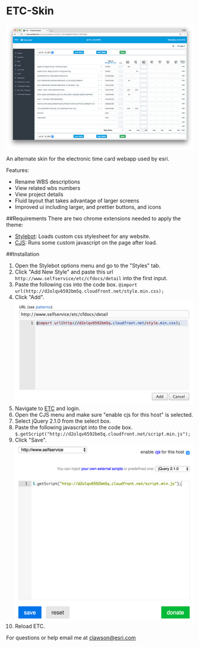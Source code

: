 # ETC-Skin

![stylebot populated style](images/etc-skin-sample.png)

An alternate skin for the electronic time card webapp used by esri.

Features:
- Rename WBS descriptions
- View related wbs numbers
- View project details
- Fluid layout that takes advantage of larger screens
- Improved ui including larger, and prettier buttons, and icons

##Requirements
There are two chrome extensions needed to apply the theme:
- [Stylebot](https://chrome.google.com/webstore/detail/stylebot/oiaejidbmkiecgbjeifoejpgmdaleoha?hl=en): Loads custom css stylesheet for any website.
- [CJS](https://chrome.google.com/webstore/detail/custom-javascript-for-web/poakhlngfciodnhlhhgnaaelnpjljija?hl=en): Runs some custom javascript on the page after load.

##Installation
1. Open the Stylebot options menu and go to the "Styles" tab.
2. Click "Add New Style" and paste this url `http://www.selfservice/etc/cfdocs/detail` into the first input.
3. Paste the following css into the code box. `@import url(http://d2olqv6592bm5q.cloudfront.net/style.min.css);`
4. Click "Add".
![stylebot populated style](images/stylebot-sample.png)
5. Navigate to [ETC](http://www.selfservice/etc/cfdocs/detail) and login.
6. Open the CJS menu and make sure "enable cjs for this host" is selected.
7. Select jQuery 2.1.0 from the select box.
8. Paste the following javascript into the code box. `$.getScript("http://d2olqv6592bm5q.cloudfront.net/script.min.js");`
9. Click "Save".
![cjs populated options](images/cjs-sample.png)
10. Reload ETC.

For questions or help email me at clawson@esri.com
